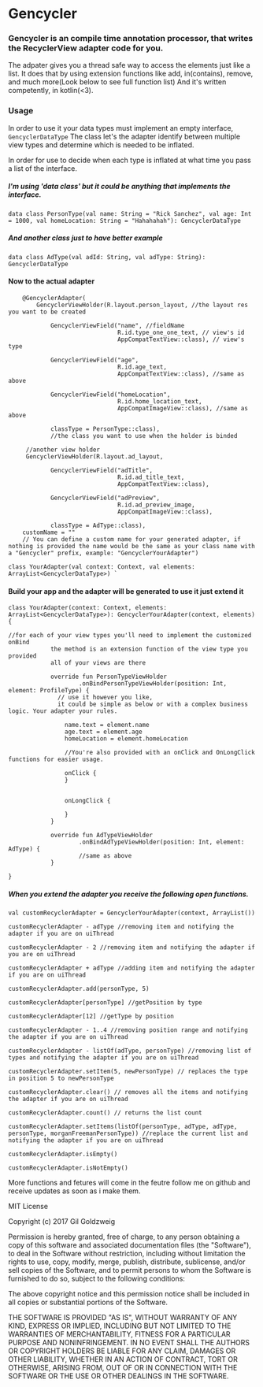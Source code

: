 # Gencycler

### Gencycler is an compile time annotation processor, that writes the RecyclerView adapter code for you.

The adpater gives you a thread safe way to access the elements just like a list.
It does that by using extension functions like add, in(contains), remove, and much more(Look below to see full function list)
And it's written competently, in kotlin(<3).

### Usage
In order to use it your data types must implement an empty interface,
`GencyclerDataType`
The class let's the adapter identify between multiple view types and determine which is needed to be inflated.

In order for use to decide when each type is inflated at what time you pass a list of the interface.


##### I'm using 'data class' but it could be anything that implements the interface.
    data class PersonType(val name: String = "Rick Sanchez", val age: Int = 1000, val homeLocation: String = "Hahahahah"): GencyclerDataType

##### And another class just to have better example
    
    
    data class AdType(val adId: String, val adType: String): GencyclerDataType

#### Now to the actual adapter

        @GencyclerAdapter( 
            GencyclerViewHolder(R.layout.person_layout, //the layout res you want to be created 
            
                GencyclerViewField("name", //fieldName 
                                   R.id.type_one_one_text, // view's id
                                   AppCompatTextView::class), // view's type
                          
                GencyclerViewField("age",
                                   R.id.age_text,
                                   AppCompatTextView::class), //same as above
                
                GencyclerViewField("homeLocation",
                                   R.id.home_location_text,
                                   AppCompatImageView::class), //same as above
                                   
                classType = PersonType::class),
                //the class you want to use when the holder is binded
        
         //another view holder
         GencyclerViewHolder(R.layout.ad_layout,
        
                GencyclerViewField("adTitle",
                                   R.id.ad_title_text,
                                   AppCompatTextView::class),
                
                GencyclerViewField("adPreview",
                                   R.id.ad_preview_image,
                                   AppCompatImageView::class),
                                   
                classType = AdType::class),
        customName = ""
        // You can define a custom name for your generated adapter, if nothing is provided the name would be the same as your class name with a "Gencycler" prefix, example: "GencyclerYourAdapter")

    class YourAdapter(val context: Context, val elements: ArrayList<GencyclerDataType>) `

#### Build your app and the adapter will be generated to use it just extend it


    class YourAdapter(context: Context, elements: ArrayList<GencyclerDataType>): GencyclerYourAdapter(context, elements) {

    //for each of your view types you'll need to implement the customized onBind
                the method is an extension function of the view type you provided
                all of your views are there

                override fun PersonTypeViewHolder
                        .onBindPersonTypeViewHolder(position: Int, element: ProfileType) {
                  // use it however you like,
                  it could be simple as below or with a complex business logic. Your adapter your rules.
                   
                    name.text = element.name
                    age.text = element.age
                    homeLocation = element.homeLocation

                    //You're also provided with an onClick and OnLongClick functions for easier usage.
                    
                    onClick {
                    }


                    onLongClick {

                    }
                }

                override fun AdTypeViewHolder
                        .onBindAdTypeViewHolder(position: Int, element: AdType) {
                        //same as above
                }

    }

##### When you extend the adapter you receive the following open functions.


`val customRecyclerAdapter = GencyclerYourAdapter(context, ArrayList())`

`customRecyclerAdapter - adType
//removing item and notifying the adapter if you are on uiThread`
    
`customRecyclerAdapter - 2 //removing item and notifying the adapter if you are on uiThread`
    
`customRecyclerAdapter + adType //adding item and notifying the adapter if you are on uiThread`

`customRecyclerAdapter.add(personType, 5)`

`customRecyclerAdapter[personType] //getPosition by type`

`customRecyclerAdapter[12] //getType by position`

`customRecyclerAdapter - 1..4 //removing position range and notifying the adapter if you are on uiThread`

`customRecyclerAdapter - listOf(adType, personType) //removing list of types and notifying the adapter if you are on uiThread`

`customRecyclerAdapter.setItem(5, newPersonType) // replaces the type in position 5 to newPersonType`

`customRecyclerAdapter.clear() // removes all the items and notifying the adapter if you are on uiThread`

`customRecyclerAdapter.count() // returns the list count `

`customRecyclerAdapter.setItems(listOf(personType, adType, adType, personType, morganFreemanPersonType)) //replace the current list and notifying the adapter if you are on uiThread`

`customRecyclerAdapter.isEmpty()`

`customRecyclerAdapter.isNotEmpty()`

 More functions and fetures will come in the feutre follow me on github and receive updates as soon as i make them.


MIT License

Copyright (c) 2017 Gil Goldzweig

Permission is hereby granted, free of charge, to any person obtaining a copy
of this software and associated documentation files (the "Software"), to deal
in the Software without restriction, including without limitation the rights
to use, copy, modify, merge, publish, distribute, sublicense, and/or sell
copies of the Software, and to permit persons to whom the Software is
furnished to do so, subject to the following conditions:

The above copyright notice and this permission notice shall be included in all
copies or substantial portions of the Software.

THE SOFTWARE IS PROVIDED "AS IS", WITHOUT WARRANTY OF ANY KIND, EXPRESS OR
IMPLIED, INCLUDING BUT NOT LIMITED TO THE WARRANTIES OF MERCHANTABILITY,
FITNESS FOR A PARTICULAR PURPOSE AND NONINFRINGEMENT. IN NO EVENT SHALL THE
AUTHORS OR COPYRIGHT HOLDERS BE LIABLE FOR ANY CLAIM, DAMAGES OR OTHER
LIABILITY, WHETHER IN AN ACTION OF CONTRACT, TORT OR OTHERWISE, ARISING FROM,
OUT OF OR IN CONNECTION WITH THE SOFTWARE OR THE USE OR OTHER DEALINGS IN THE
SOFTWARE.



